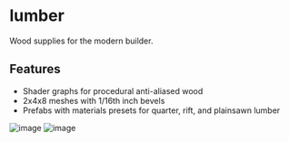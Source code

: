 # lumber
Wood supplies for the modern builder.

## Features
- Shader graphs for procedural anti-aliased wood
- 2x4x8 meshes with 1/16th inch bevels
- Prefabs with materials presets for quarter, rift, and plainsawn lumber

![image](screenshot.png)
![image](wood-theory.png)